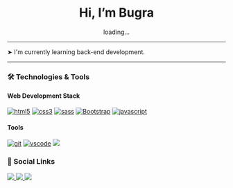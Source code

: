 <h1 align="center"> Hi, I’m Bugra</h1> 
<p align="center" id="header">loading...</p>

---

<div align="left">
  ➤ I'm currently learning back-end development. <br>
</div>

---
  
### 🛠️ Technologies & Tools

#### Web Development Stack
<p align="left">
  <a href="https://html.com/" target="_blank"><img src="https://img.shields.io/badge/HTML5-E34F26?style=for-the-badge&logo=html5&logoColor=white" alt="html5"/></a>
  <a href="https://www.w3.org/Style/CSS/Overview.en.html" target="_blank"><img src="https://img.shields.io/badge/CSS3-1572B6?style=for-the-badge&logo=css3&logoColor=white" alt="css3"/></a>
  <a href="https://sass-lang.com/" target="_blank"><img src="https://img.shields.io/badge/Sass-CC6699?style=for-the-badge&logo=sass&logoColor=white" alt="sass"></a>
  <a href="https://getbootstrap.com/docs/3.4/javascript/" target="_blank"><img src="https://img.shields.io/badge/Bootstrap-563D7C?style=for-the-badge&logo=bootstrap&logoColor=white" alt="Bootstrap"/></a>
  <a href="https://www.javascript.com/" target="_blank"><img  src="https://img.shields.io/badge/JavaScript-323330?style=for-the-badge&logo=javascript&logoColor=F7DF1E" alt="javascript"/></a>
</p>

  
#### Tools
<p align="left">
    <a href="https://git-scm.com/"><img src="https://img.shields.io/badge/GIT-E44C30?style=for-the-badge&logo=git&logoColor=white" alt="git"/></a>
    <a href="https://code.visualstudio.com/"><img src="https://img.shields.io/badge/VSCode-0078D4?style=for-the-badge&logo=visual%20studio%20code&logoColor=white" alt="vscode"/></a>
    <a href="https://jupyter.org/"><img src="https://img.shields.io/badge/jupyter-%23FA0F00.svg?style=for-the-badge&logo=jupyter&logoColor=white"></a>
</p>


### :link: Social Links

<a href="https://linkedin.com/in/nuribugrademir" target="_blank">
  <img src="https://img.shields.io/badge/linkedin-%231E77B5.svg?&style=for-the-badge&logo=linkedin&logoColor=white alt=linkedin style="margin-bottom: 5px;" />
</a>
<a href="https://twitter.com/nuribugrademir" target="_blank">
  <img src="https://img.shields.io/badge/Twitter%20X-000000?style=for-the-badge&logo=X&logoColor=white"> 
</a>
<a href="mailto:bugranuri.demir@gmail.com">
  <img src="https://img.shields.io/badge/Gmail-D14836?style=for-the-badge&logo=gmail&logoColor=white">
</a>
